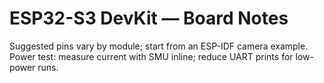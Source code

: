 ﻿# ESP32-S3 DevKit — Board Notes
Suggested pins vary by module; start from an ESP-IDF camera example.
Power test: measure current with SMU inline; reduce UART prints for low-power runs.
